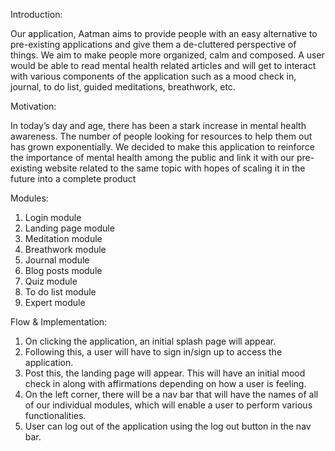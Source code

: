 Introduction:

Our application, Aatman aims to provide people with an easy alternative to pre-existing applications
and give them a de-cluttered perspective of things. We aim to make people more organized, calm and composed. 
A user would be able to read mental health related articles and will get to interact with various components
of the application such as a mood check in, journal, to do list, guided meditations, breathwork, etc.

Motivation:

In today’s day and age, there has been a stark increase in mental health awareness. The number of people 
looking for resources to help them out has grown exponentially. We decided to make this application to reinforce
the importance of mental health among the public and link it with our pre-existing website related to the same 
topic with hopes of scaling it in the future into a complete product 

Modules:
1. Login module 
2. Landing page module 
3. Meditation module 
4. Breathwork module 
5. Journal module 
6. Blog posts module
7. Quiz module 
8. To do list module 
9. Expert module 

Flow & Implementation:
1. On clicking the application, an initial splash page will appear. 
2. Following this, a user will have to sign in/sign up to access the application.
3. Post this, the landing page will appear. This will have an initial mood check in along with affirmations depending on how a user is feeling.
4. On the left corner, there will be a nav bar that will have the names of all of our individual modules, which will enable a user to perform various functionalities.
5. User can log out of the application using the log out button in the nav bar.
